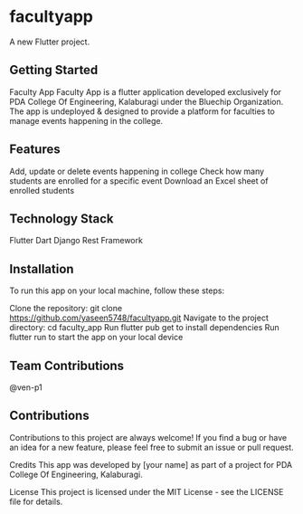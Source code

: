 # facultyapp

A new Flutter project.

## Getting Started

Faculty App
Faculty App is a flutter application developed exclusively for PDA College Of Engineering, Kalaburagi under the Bluechip Organization. The app is undeployed & designed to provide a platform for faculties to manage events happening in the college.

## Features
Add, update or delete events happening in college
Check how many students are enrolled for a specific event
Download an Excel sheet of enrolled students


## Technology Stack
Flutter
Dart
Django Rest Framework

## Installation
To run this app on your local machine, follow these steps:

Clone the repository: git clone https://github.com/yaseen5748/facultyapp.git
Navigate to the project directory: cd faculty_app
Run flutter pub get to install dependencies
Run flutter run to start the app on your local device

## Team Contributions
@ven-p1

## Contributions
Contributions to this project are always welcome! If you find a bug or have an idea for a new feature, please feel free to submit an issue or pull request.

Credits
This app was developed by [your name] as part of a project for PDA College Of Engineering, Kalaburagi.

License
This project is licensed under the MIT License - see the LICENSE file for details.



